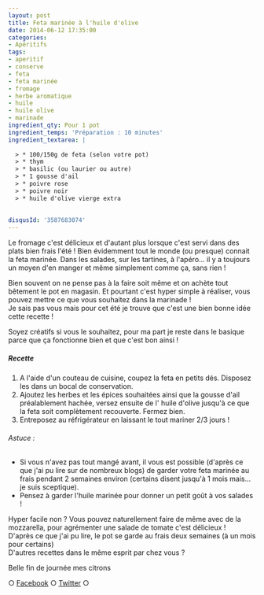 ```yaml
---
layout: post
title: Feta marinée à l'huile d'olive
date: 2014-06-12 17:35:00
categories: 
- Apéritifs
tags: 
- aperitif
- conserve
- feta
- feta marinée
- fromage
- herbe aromatique
- huile
- huile olive
- marinade
ingredient_qty: Pour 1 pot
ingredient_temps: 'Préparation : 10 minutes'
ingredient_textarea: |
  
  > * 100/150g de feta (selon votre pot)
  > * thym
  > * basilic (ou laurier ou autre)
  > * 1 gousse d'ail
  > * poivre rose
  > * poivre noir
  > * huile d'olive vierge extra
  
  
disqusId: '3587683074'
---
```


Le fromage c'est délicieux et d'autant plus lorsque c'est servi dans des plats bien frais l'été ! Bien évidemment tout le monde (ou presque) connait la feta marinée. Dans les salades, sur les tartines, à l'apéro... il y a toujours un moyen d'en manger et même simplement comme ça, sans rien !

Bien souvent on ne pense pas à la faire soit même et on achète tout bêtement le pot en magasin. Et pourtant c'est hyper simple à réaliser, vous pouvez mettre ce que vous souhaitez dans la marinade !  
Je sais pas vous mais pour cet été je trouve que c'est une bien bonne idée cette recette !

Soyez créatifs si vous le souhaitez, pour ma part je reste dans le basique parce que ça fonctionne bien et que c'est bon ainsi !

##### Recette

1.  A l'aide d'un couteau de cuisine, coupez la feta en petits dés. Disposez les dans un bocal de conservation.
2.  Ajoutez les herbes et les épices souhaitées ainsi que la gousse d'ail préalablement hachée, versez ensuite de l' huile d'olive jusqu'à ce que la feta soit complètement recouverte. Fermez bien.
3.  Entreposez au réfrigérateur en laissant le tout mariner 2/3 jours !

###### Astuce :

*   Si vous n'avez pas tout mangé avant, il vous est possible (d'après ce que j'ai pu lire sur de nombreux blogs) de garder votre feta marinée au frais pendant 2 semaines environ (certains disent jusqu'à 1 mois mais... je suis sceptique).
*   Pensez à garder l'huile marinée pour donner un petit goût à vos salades !

Hyper facile non ? Vous pouvez naturellement faire de même avec de la mozzarella, pour agrémenter une salade de tomate c'est délicieux !  
D'après ce que j'ai pu lire, le pot se garde au frais deux semaines (à un mois pour certains)  
D'autres recettes dans le même esprit par chez vous ?

Belle fin de journée mes citrons

○ [Facebook](https://www.facebook.com/crokmou.blog) ○ [Twitter](https://twitter.com/Crokmou) ○